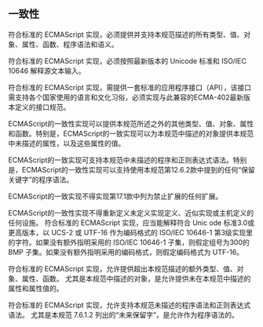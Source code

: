 ## 一致性 ## 
符合标准的 ECMAScript 实现，必须提供并支持本规范描述的所有类型、值、对象、属性、函数、程序语法和语义。

符合标准的 ECMAScript 实现，必须按照最新版本的 Unicode 标准和 ISO/IEC 10646 解释源文本输入。

符合标准的 ECMAScript 实现，需提供一套标准的应用程序接口（API），该接口需支持各个国家使用的语言和文化习俗，必须实现与此兼容的ECMA-402最新版本定义的接口规范。

ECMAScript的一致性实现可以提供本规范所述之外的其他类型、值、对象、属性和函数。特别是，ECMAScript的一致实现可以为本规范中描述的对象提供本规范中未描述的属性，以及这些属性的值。

ECMAScript的一致实现可支持本规范中未描述的程序和正则表达式语法。特别是，ECMAScript的一致性实现可以支持使用本规范第12.6.2款中提到的任何“保留关键字”的程序语法。

ECMAScript的一致实现不得实现第17.1款中列为禁止扩展的任何扩展。



ECMAScript的一致性实现不得重新定义未定义实现定义、近似实现或主机定义的任何设施。
符合标准的 ECMAScript 实现，应当能解释符合 Unic ode 标准3.0或更高版本，以 UCS-2 或 UTF-16 作为编码格式的 ISO/IEC 10646-1 第3级实现里的字符。如果没有额外指明采用的 ISO/IEC 10646-1 子集，则假定组号为300的 BMP 子集。如果没有额外指明采用的编码格式，则假定编码格式为 UTF-16。

 符合标准的 ECMAScript 实现，允许提供超出本规范描述的额外类型、值、对象、属性、函数。 尤其是本规范中描述的对象，是允许提供未在本规范中描述的属性和属性值的。

 符合标准的 ECMAScript 实现，允许支持本规范未描述的程序语法和正则表达式语法。 尤其是本规范 7.6.1.2 列出的“未来保留字”，是允许作为程序语法的。